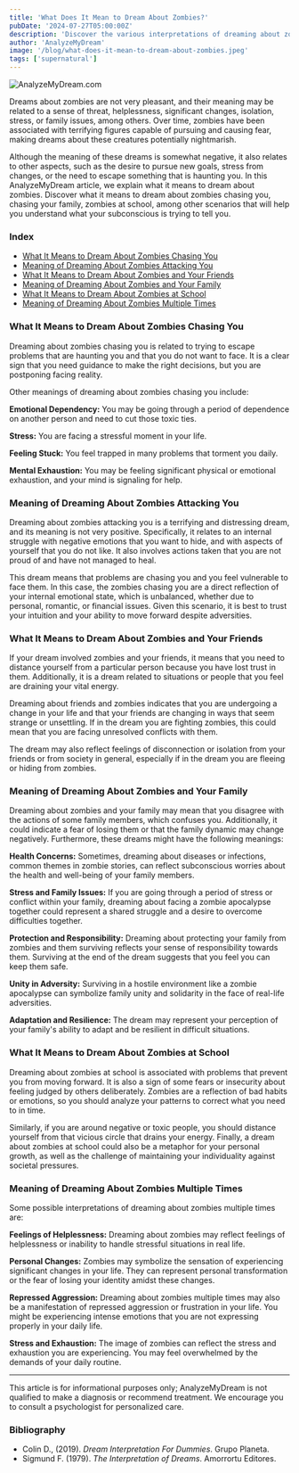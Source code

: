 ```yaml
---
title: 'What Does It Mean to Dream About Zombies?'
pubDate: '2024-07-27T05:00:00Z'
description: 'Discover the various interpretations of dreaming about zombies, from feelings of threat to stress from major changes.'
author: 'AnalyzeMyDream'
image: '/blog/what-does-it-mean-to-dream-about-zombies.jpeg'
tags: ['supernatural']
---
```


![AnalyzeMyDream.com](/blog/what-does-it-mean-to-dream-about-zombies.jpeg)

Dreams about zombies are not very pleasant, and their meaning may be related to a sense of threat, helplessness, significant changes, isolation, stress, or family issues, among others. Over time, zombies have been associated with terrifying figures capable of pursuing and causing fear, making dreams about these creatures potentially nightmarish.

Although the meaning of these dreams is somewhat negative, it also relates to other aspects, such as the desire to pursue new goals, stress from changes, or the need to escape something that is haunting you. In this AnalyzeMyDream article, we explain what it means to dream about zombies. Discover what it means to dream about zombies chasing you, chasing your family, zombies at school, among other scenarios that will help you understand what your subconscious is trying to tell you.

### Index

- [What It Means to Dream About Zombies Chasing You](#what-it-means-to-dream-about-zombies-chasing-you)
- [Meaning of Dreaming About Zombies Attacking You](#meaning-of-dreaming-about-zombies-attacking-you)
- [What It Means to Dream About Zombies and Your Friends](#what-it-means-to-dream-about-zombies-and-your-friends)
- [Meaning of Dreaming About Zombies and Your Family](#meaning-of-dreaming-about-zombies-and-your-family)
- [What It Means to Dream About Zombies at School](#what-it-means-to-dream-about-zombies-at-school)
- [Meaning of Dreaming About Zombies Multiple Times](#meaning-of-dreaming-about-zombies-multiple-times)

### What It Means to Dream About Zombies Chasing You

Dreaming about zombies chasing you is related to trying to escape problems that are haunting you and that you do not want to face. It is a clear sign that you need guidance to make the right decisions, but you are postponing facing reality.

Other meanings of dreaming about zombies chasing you include:

**Emotional Dependency:** You may be going through a period of dependence on another person and need to cut those toxic ties.

**Stress:** You are facing a stressful moment in your life.

**Feeling Stuck:** You feel trapped in many problems that torment you daily.

**Mental Exhaustion:** You may be feeling significant physical or emotional exhaustion, and your mind is signaling for help.

### Meaning of Dreaming About Zombies Attacking You

Dreaming about zombies attacking you is a terrifying and distressing dream, and its meaning is not very positive. Specifically, it relates to an internal struggle with negative emotions that you want to hide, and with aspects of yourself that you do not like. It also involves actions taken that you are not proud of and have not managed to heal.

This dream means that problems are chasing you and you feel vulnerable to face them. In this case, the zombies chasing you are a direct reflection of your internal emotional state, which is unbalanced, whether due to personal, romantic, or financial issues. Given this scenario, it is best to trust your intuition and your ability to move forward despite adversities.

### What It Means to Dream About Zombies and Your Friends

If your dream involved zombies and your friends, it means that you need to distance yourself from a particular person because you have lost trust in them. Additionally, it is a dream related to situations or people that you feel are draining your vital energy.

Dreaming about friends and zombies indicates that you are undergoing a change in your life and that your friends are changing in ways that seem strange or unsettling. If in the dream you are fighting zombies, this could mean that you are facing unresolved conflicts with them.

The dream may also reflect feelings of disconnection or isolation from your friends or from society in general, especially if in the dream you are fleeing or hiding from zombies.

### Meaning of Dreaming About Zombies and Your Family

Dreaming about zombies and your family may mean that you disagree with the actions of some family members, which confuses you. Additionally, it could indicate a fear of losing them or that the family dynamic may change negatively. Furthermore, these dreams might have the following meanings:

**Health Concerns:** Sometimes, dreaming about diseases or infections, common themes in zombie stories, can reflect subconscious worries about the health and well-being of your family members.

**Stress and Family Issues:** If you are going through a period of stress or conflict within your family, dreaming about facing a zombie apocalypse together could represent a shared struggle and a desire to overcome difficulties together.

**Protection and Responsibility:** Dreaming about protecting your family from zombies and them surviving reflects your sense of responsibility towards them. Surviving at the end of the dream suggests that you feel you can keep them safe.

**Unity in Adversity:** Surviving in a hostile environment like a zombie apocalypse can symbolize family unity and solidarity in the face of real-life adversities.

**Adaptation and Resilience:** The dream may represent your perception of your family's ability to adapt and be resilient in difficult situations.

### What It Means to Dream About Zombies at School

Dreaming about zombies at school is associated with problems that prevent you from moving forward. It is also a sign of some fears or insecurity about feeling judged by others deliberately. Zombies are a reflection of bad habits or emotions, so you should analyze your patterns to correct what you need to in time.

Similarly, if you are around negative or toxic people, you should distance yourself from that vicious circle that drains your energy. Finally, a dream about zombies at school could also be a metaphor for your personal growth, as well as the challenge of maintaining your individuality against societal pressures.

### Meaning of Dreaming About Zombies Multiple Times

Some possible interpretations of dreaming about zombies multiple times are:

**Feelings of Helplessness:** Dreaming about zombies may reflect feelings of helplessness or inability to handle stressful situations in real life.

**Personal Changes:** Zombies may symbolize the sensation of experiencing significant changes in your life. They can represent personal transformation or the fear of losing your identity amidst these changes.

**Repressed Aggression:** Dreaming about zombies multiple times may also be a manifestation of repressed aggression or frustration in your life. You might be experiencing intense emotions that you are not expressing properly in your daily life.

**Stress and Exhaustion:** The image of zombies can reflect the stress and exhaustion you are experiencing. You may feel overwhelmed by the demands of your daily routine.

---

This article is for informational purposes only; AnalyzeMyDream is not qualified to make a diagnosis or recommend treatment. We encourage you to consult a psychologist for personalized care.

### Bibliography

- Colin D., (2019). *Dream Interpretation For Dummies*. Grupo Planeta.
- Sigmund F. (1979). *The Interpretation of Dreams*. Amorrortu Editores.
